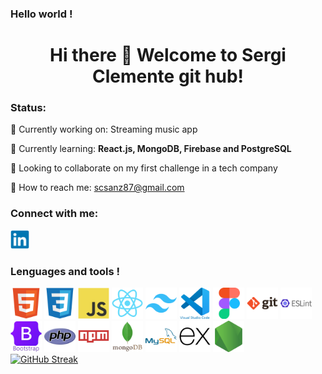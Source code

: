 ### Hello world ! 

<div align="center">
   
   <h1>Hi there 👋 Welcome to Sergi Clemente git hub!</h1>
   <h3> </h3>
   
</div>

### Status:

🔭 Currently working on: Streaming music app 

🌱 Currently learning: **React.js, MongoDB, Firebase and PostgreSQL**

👯 Looking to collaborate on my first challenge in a tech company

👀 How to reach me: <scsanz87@gmail.com>
    
 ### Connect with me:

<a href="https://www.linkedin.com/in/sergio-clemente-0a0721266/">
<img src="https://github.com/devicons/devicon/blob/master/icons/linkedin/linkedin-original.svg" width="30" alt="Linkedin logo">
</a>

### Lenguages and tools !
<div>
   <img src="https://github.com/devicons/devicon/blob/master/icons/html5/html5-original.svg" width="50" alt="HTML5 logo">
   <img src="https://github.com/devicons/devicon/blob/master/icons/css3/css3-original.svg" width="50" alt="CSS3 logo">
   <img src="https://github.com/devicons/devicon/blob/master/icons/javascript/javascript-original.svg" width="50" alt="Javascript logo">
   <img src="https://github.com/devicons/devicon/blob/master/icons/react/react-original.svg" width="50" alt="React logo">
   <img src="https://github.com/devicons/devicon/blob/master/icons/tailwindcss/tailwindcss-plain.svg" width="50" alt="Tailwindcss logo">
   <img src="https://github.com/devicons/devicon/blob/master/icons/vscode/vscode-original-wordmark.svg" width="50" alt="VS Code logo">
   <img src="https://github.com/devicons/devicon/blob/master/icons/figma/figma-original.svg" width="50" alt="Figma logo">
   <img src="https://github.com/devicons/devicon/blob/master/icons/git/git-original-wordmark.svg" width="50" alt="Git logo">
   <img src="https://github.com/devicons/devicon/blob/master/icons/eslint/eslint-original-wordmark.svg" width="50" alt="ESLint log">
   <img src="https://github.com/devicons/devicon/blob/master/icons/bootstrap/bootstrap-original-wordmark.svg" width="50" alt="Bootstrap logo">
   <img src="https://github.com/devicons/devicon/blob/master/icons/php/php-original.svg" width="50" alt="PHP logo">
   <img src="https://github.com/devicons/devicon/blob/master/icons/npm/npm-original-wordmark.svg" width="50" alt="NPM logo">
   <img src="https://github.com/devicons/devicon/blob/master/icons/mongodb/mongodb-original-wordmark.svg" width="50" alt="MongoDB logo">
   <img src="https://github.com/devicons/devicon/blob/master/icons/mysql/mysql-original-wordmark.svg" width="50" alt="MySQL logo">
   <img src="https://github.com/devicons/devicon/blob/master/icons/express/express-original.svg" width="50" alt="Express logo">
   <img src="https://github.com/devicons/devicon/blob/master/icons/nodejs/nodejs-original.svg" width="50" alt="NodeJS logo">
   </div
  
 [![GitHub Streak](http://github-readme-streak-stats.herokuapp.com/?user=scs87&theme=onedark)](https://git.io/streak-stats)
